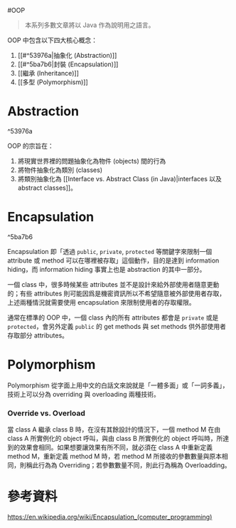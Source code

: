 #OOP

>本系列多數文章將以 Java 作為說明用之語言。

OOP 中包含以下四大核心概念：

1. [[#^53976a|抽象化 (Abstraction)]]
2. [[#^5ba7b6|封裝 (Encapsulation)]]
3. [[繼承 (Inheritance)]]
4. [[多型 (Polymorphism)]]

# Abstraction

^53976a

OOP 的宗旨在：

1. 將現實世界裡的問題抽象化為物件 (objects) 間的行為
2. 將物件抽象化為類別 (classes)
3. 將類別抽象化為 [[Interface vs. Abstract Class (in Java)|interfaces 以及 abstract classes]]。

# Encapsulation

^5ba7b6

Encapsulation 即「透過 `public`, `private`, `protected` 等關鍵字來限制一個 attribute 或 method 可以在哪裡被存取」這個動作，目的是達到 information hiding，而 information hiding 事實上也是 abstraction 的其中一部分。

一個 class 中，很多時候某些 attributes 並不是設計來給外部使用者隨意更動的；有些 attributes 則可能因爲是機密資訊所以不希望隨意被外部使用者存取，上述兩種情況就需要使用 encapsulation 來限制使用者的存取權限。

通常在標準的 OOP 中，一個 class 內的所有 attributes 都會是 `private` 或是 `protected`，會另外定義 `public` 的 get methods 與 set methods 供外部使用者存取部分 attributes。

# Polymorphism

Polymorphism 從字面上用中文的白話文來說就是「一體多面」或「一詞多義」，技術上可以分為 overriding 與 overloading 兩種技術。

### Override vs. Overload

當 class A 繼承 class B 時，在沒有其餘設計的情況下，一個 method M 在由 class A 所實例化的 object 呼叫，與由 class B 所實例化的 object 呼叫時，所達到的效果會相同。如果想要讓效果有所不同，就必須在 class A 中重新定義 method M，重新定義 method M 時，若 method M 所接收的參數數量與原本相同，則稱此行為為 Overriding；若參數數量不同，則此行為稱為 Overloadding。

# 參考資料

<https://en.wikipedia.org/wiki/Encapsulation_(computer_programming)>
